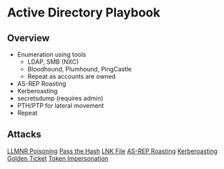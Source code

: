 # Active Directory Playbook
## Overview
- Enumeration using tools
    - LDAP, SMB (NXC)
    - Bloodhound, Plumhound, PingCastle
    - Repeat as accounts are owned
- AS-REP Roasting
- Kerberoasting
- secretsdump (requires admin)
- PTH/PTP for lateral movement
- Repeat
## Attacks
[LLMNR Poisoning](https://github.com/toneillcodes/cybersecurity-notes/blob/main/active-directory/attacks/llmnr-poisoning.md)
[Pass the Hash](https://github.com/toneillcodes/cybersecurity-notes/blob/main/active-directory/attacks/pass-the-hash.md)
[LNK File](https://github.com/toneillcodes/cybersecurity-notes/blob/main/active-directory/attacks/lnk-file.md)
[AS-REP Roasting](https://github.com/toneillcodes/cybersecurity-notes/blob/main/active-directory/attacks/asrep-roasting.md)
[Kerberoasting](https://github.com/toneillcodes/cybersecurity-notes/blob/main/active-directory/attacks/kerberoasting.md)
[Golden Ticket](https://github.com/toneillcodes/cybersecurity-notes/blob/main/active-directory/attacks/golden-ticket.md)
[Token Impersonation](https://github.com/toneillcodes/cybersecurity-notes/blob/main/active-directory/attacks/token-impersonation.md)
